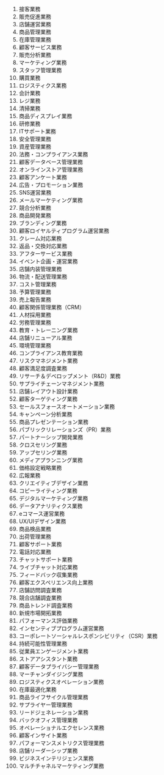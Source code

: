 1. 接客業務
2. 販売促進業務
3. 店舗運営業務
4. 商品管理業務
5. 在庫管理業務
6. 顧客サービス業務
7. 販売分析業務
8. マーケティング業務
9. スタッフ管理業務
10. 購買業務
11. ロジスティクス業務
12. 会計業務
13. レジ業務
14. 清掃業務
15. 商品ディスプレイ業務
16. 研修業務
17. ITサポート業務
18. 安全管理業務
19. 資産管理業務
20. 法務・コンプライアンス業務
21. 顧客データベース管理業務
22. オンラインストア管理業務
23. 顧客アンケート業務
24. 広告・プロモーション業務
25. SNS運営業務
26. メールマーケティング業務
27. 競合分析業務
28. 商品開発業務
29. ブランディング業務
30. 顧客ロイヤルティプログラム運営業務
31. クレーム対応業務
32. 返品・交換対応業務
33. アフターサービス業務
34. イベント企画・運営業務
35. 店舗内装管理業務
36. 物流・配送管理業務
37. コスト管理業務
38. 予算管理業務
39. 売上報告業務
40. 顧客関係管理業務（CRM）
41. 人材採用業務
42. 労務管理業務
43. 教育・トレーニング業務
44. 店舗リニューアル業務
45. 環境管理業務
46. コンプライアンス教育業務
47. リスクマネジメント業務
48. 顧客満足度調査業務
49. リサーチ＆デベロップメント（R&D）業務
50. サプライチェーンマネジメント業務
51. 店舗レイアウト設計業務
52. 顧客ターゲティング業務
53. セールスフォースオートメーション業務
54. キャンペーン分析業務
55. 商品プレゼンテーション業務
56. パブリックリレーションズ（PR）業務
57. パートナーシップ開発業務
58. クロスセリング業務
59. アップセリング業務
60. メディアプランニング業務
61. 価格設定戦略業務
62. 広報業務
63. クリエイティブデザイン業務
64. コピーライティング業務
65. デジタルマーケティング業務
66. データアナリティクス業務
67. eコマース運営業務
68. UX/UIデザイン業務
69. 商品検品業務
70. 出荷管理業務
71. 顧客サポート業務
72. 電話対応業務
73. チャットサポート業務
74. ライブチャット対応業務
75. フィードバック収集業務
76. 顧客エクスペリエンス向上業務
77. 店舗訪問調査業務
78. 競合店舗調査業務
79. 商品トレンド調査業務
80. 新規市場開拓業務
81. パフォーマンス評価業務
82. インセンティブプログラム運営業務
83. コーポレートソーシャルレスポンシビリティ（CSR）業務
84. 持続可能性管理業務
85. 従業員エンゲージメント業務
86. ストアアシスタント業務
87. 顧客データプライバシー管理業務
88. マーチャンダイジング業務
89. ロジスティクスオペレーション業務
90. 在庫最適化業務
91. 商品ライフサイクル管理業務
92. サプライヤー管理業務
93. リードジェネレーション業務
94. バックオフィス管理業務
95. オペレーショナルエクセレンス業務
96. 顧客インサイト業務
97. パフォーマンスメトリクス管理業務
98. 店舗リーダーシップ業務
99. ビジネスインテリジェンス業務
100. マルチチャネルマーケティング業務
